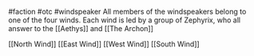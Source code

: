#faction #otc #windspeaker 
All members of the windspeakers belong to one of the four winds.  Each wind is led by a group of Zephyrix, who all answer to the [[Aethys]] and [[The Archon]]

[[North Wind]]
[[East Wind]]
[[West Wind]]
[[South Wind]]